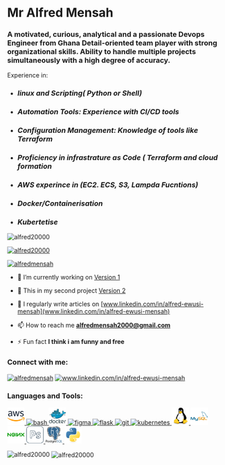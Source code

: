 <h1 align="left">Mr Alfred Mensah</h1>
<h3 align="left">A motivated, curious, analytical and a passionate Devops Engineer from Ghana 
Detail-oriented team player with strong organizational skills. 
Ability to handle multiple projects simultaneously with a high degree of accuracy.</h3>

Experience in:

- ### _linux and Scripting( Python or Shell)_
- ### _Automation Tools: Experience with CI/CD tools_
- ### _Configuration Management: Knowledge of tools like Terraform_
- ### _Proficiency in infrastrature as  Code ( Terraform and cloud formation_
- ### _AWS experince in (EC2. ECS, S3, Lampda Fucntions)_
- ### _Docker/Containerisation_
- ### _Kubertetise_

<p align="left"> <img src="https://komarev.com/ghpvc/?username=alfred20000&label=Profile%20views&color=0e75b6&style=flat" alt="alfred20000" /> </p>

<p align="left"> <a href="https://github.com/ryo-ma/github-profile-trophy"><img src="https://github-profile-trophy.vercel.app/?username=alfred20000" alt="alfred20000" /></a> </p>

<p align="left"> <a href="https://twitter.com/alfredmensah" target="blank"><img src="https://img.shields.io/twitter/follow/alfredmensah?logo=twitter&style=for-the-badge" alt="alfredmensah" /></a> </p>

- 🔭 I’m currently working on [Version 1](https://github.com/ALFRED20000/version1.git)

- 👯 This in my second project [Version 2](https://github.com/ALFRED20000/aws_version2.git)

- 📝 I regularly write articles on [www.linkedin.com/in/alfred-ewusi-mensah](www.linkedin.com/in/alfred-ewusi-mensah)

- 📫 How to reach me **alfredmensah2000@gmail.com**

- ⚡ Fun fact **I think i am funny and free**

<h3 align="left">Connect with me:</h3>
<p align="left">
<a href="https://twitter.com/alfredmensah" target="blank"><img align="center" src="https://raw.githubusercontent.com/rahuldkjain/github-profile-readme-generator/master/src/images/icons/Social/twitter.svg" alt="alfredmensah" height="30" width="40" /></a>
<a href="https://linkedin.com/in/www.linkedin.com/in/alfred-ewusi-mensah" target="blank"><img align="center" src="https://raw.githubusercontent.com/rahuldkjain/github-profile-readme-generator/master/src/images/icons/Social/linked-in-alt.svg" alt="www.linkedin.com/in/alfred-ewusi-mensah" height="30" width="40" /></a>
</p>

<h3 align="left">Languages and Tools:</h3>
<p align="left"> <a href="https://aws.amazon.com" target="_blank" rel="noreferrer"> <img src="https://raw.githubusercontent.com/devicons/devicon/master/icons/amazonwebservices/amazonwebservices-original-wordmark.svg" alt="aws" width="40" height="40"/> </a> <a href="https://www.gnu.org/software/bash/" target="_blank" rel="noreferrer"> <img src="https://www.vectorlogo.zone/logos/gnu_bash/gnu_bash-icon.svg" alt="bash" width="40" height="40"/> </a> <a href="https://www.docker.com/" target="_blank" rel="noreferrer"> <img src="https://raw.githubusercontent.com/devicons/devicon/master/icons/docker/docker-original-wordmark.svg" alt="docker" width="40" height="40"/> </a> <a href="https://www.figma.com/" target="_blank" rel="noreferrer"> <img src="https://www.vectorlogo.zone/logos/figma/figma-icon.svg" alt="figma" width="40" height="40"/> </a> <a href="https://flask.palletsprojects.com/" target="_blank" rel="noreferrer"> <img src="https://www.vectorlogo.zone/logos/pocoo_flask/pocoo_flask-icon.svg" alt="flask" width="40" height="40"/> </a> <a href="https://git-scm.com/" target="_blank" rel="noreferrer"> <img src="https://www.vectorlogo.zone/logos/git-scm/git-scm-icon.svg" alt="git" width="40" height="40"/> </a> <a href="https://kubernetes.io" target="_blank" rel="noreferrer"> <img src="https://www.vectorlogo.zone/logos/kubernetes/kubernetes-icon.svg" alt="kubernetes" width="40" height="40"/> </a> <a href="https://www.linux.org/" target="_blank" rel="noreferrer"> <img src="https://raw.githubusercontent.com/devicons/devicon/master/icons/linux/linux-original.svg" alt="linux" width="40" height="40"/> </a> <a href="https://www.mysql.com/" target="_blank" rel="noreferrer"> <img src="https://raw.githubusercontent.com/devicons/devicon/master/icons/mysql/mysql-original-wordmark.svg" alt="mysql" width="40" height="40"/> </a> <a href="https://www.nginx.com" target="_blank" rel="noreferrer"> <img src="https://raw.githubusercontent.com/devicons/devicon/master/icons/nginx/nginx-original.svg" alt="nginx" width="40" height="40"/> </a> <a href="https://www.photoshop.com/en" target="_blank" rel="noreferrer"> <img src="https://raw.githubusercontent.com/devicons/devicon/master/icons/photoshop/photoshop-line.svg" alt="photoshop" width="40" height="40"/> </a> <a href="https://www.postgresql.org" target="_blank" rel="noreferrer"> <img src="https://raw.githubusercontent.com/devicons/devicon/master/icons/postgresql/postgresql-original-wordmark.svg" alt="postgresql" width="40" height="40"/> </a> <a href="https://www.python.org" target="_blank" rel="noreferrer"> <img src="https://raw.githubusercontent.com/devicons/devicon/master/icons/python/python-original.svg" alt="python" width="40" height="40"/> </a> </p>

<p><img align="left" src="https://github-readme-stats.vercel.app/api/top-langs?username=alfred20000&show_icons=true&locale=en&layout=compact" alt="alfred20000" /></p>

<p>&nbsp;<img align="center" src="https://github-readme-stats.vercel.app/api?username=alfred20000&show_icons=true&locale=en" alt="alfred20000" /></p>

